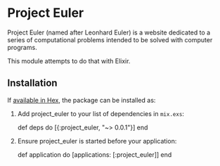 # Project Euler

Project Euler (named after Leonhard Euler) is a website dedicated
to a series of computational problems intended to be solved with
computer programs.

This module attempts to do that with Elixir.

## Installation

If [available in Hex](https://hex.pm/docs/publish), the package can be installed as:

  1. Add project_euler to your list of dependencies in `mix.exs`:

        def deps do
          [{:project_euler, "~> 0.0.1"}]
        end

  2. Ensure project_euler is started before your application:

        def application do
          [applications: [:project_euler]]
        end
